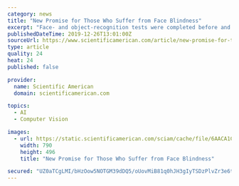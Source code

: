 ```yaml
---
category: news
title: "New Promise for Those Who Suffer from Face Blindness"
excerpt: "Face- and object-recognition tests were completed before and after the training period. Compared with those in a control condition (children who played only the traditional version of Guess Who?"
publishedDateTime: 2019-12-26T13:01:00Z
sourceUrl: https://www.scientificamerican.com/article/new-promise-for-those-who-suffer-from-face-blindness/
type: article
quality: 24
heat: 24
published: false

provider:
  name: Scientific American
  domain: scientificamerican.com

topics:
  - AI
  - Computer Vision

images:
  - url: https://static.scientificamerican.com/sciam/cache/file/6AACA1CF-9549-4836-AB770AFCAA3F4C01.jpg
    width: 790
    height: 496
    title: "New Promise for Those Who Suffer from Face Blindness"

secured: "UZ0aTCgLMI/bHzOow5NOTGM39dDQ5/oUovMiB81q0hJH3gIyTSDzPlvZr3e6tcTQBgCQnKLiok57tbHaulhNCVRjnOC5jykeYMMOokzAY8RwMcwwoC86q0y78vH8n8T6xK4qVOTUTcyRUBHc2/kGoTncI5H7fGlg7Is1/MbPRvz8l3Ol0pP9kV7Eho5T8+7g/q9Pqh290PGTmWT7zrfYB1P70/LxxDR7fFViePx+oE2oDZwQ08Jj1SCIRV0YTvx6000dBcS2uRtzyFbhsP2zi+1IAJ04GuHbe3ZijViZ5+E1KS7oHHrBwDA6v88ISnx1;Bm8OmSGPPBocdq9CKgUUGw=="
---
```


